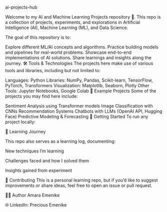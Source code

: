 ai-projects-hub

Welcome to my AI and Machine Learning Projects repository 🚀.
This repo is a collection of projects, experiments, and explorations in Artificial Intelligence (AI), Machine Learning (ML), and Data Science.

The goal of this repository is to:

Explore different ML/AI concepts and algorithms.
Practice building models and pipelines for real-world problems.
Showcase end-to-end implementations of AI solutions.
Share learnings and insights along the journey.
🛠️ Tools & Technologies
The projects here make use of various tools and libraries, including but not limited to:

Languages: Python
Libraries: NumPy, Pandas, Scikit-learn, TensorFlow, PyTorch, Transformers
Visualization: Matplotlib, Seaborn, Plotly
Other Tools: Jupyter Notebooks, Google Colab
📌 Example Projects
Some of the projects you may find here include:

Sentiment Analysis using Transformer models
Image Classification with CNNs
Recommendation Systems
Chatbots with LLMs (OpenAI API, Hugging Face)
Predictive Modeling & Forecasting
🚀 Getting Started
To run any project locally:

📖 Learning Journey

This repo also serves as a learning log, documenting:

New techniques I’m learning

Challenges faced and how I solved them

Insights gained from experiment

🤝 Contributing
This is a personal learning repo, but if you’d like to suggest improvements or share ideas, feel free to open an issue or pull request.

👩‍💻 Author
Amara Emenike

🌐 LinkedIn: Precious Emenike
